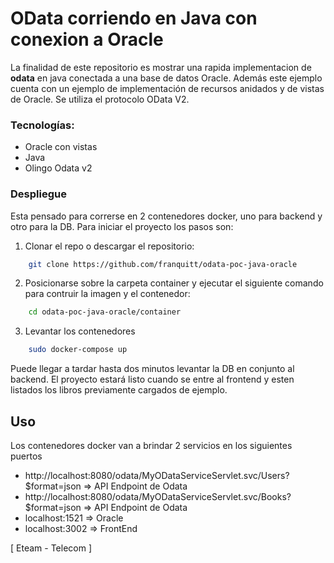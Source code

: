 # OData corriendo en Java con conexion a Oracle
La finalidad de este repositorio es mostrar una rapida implementacion de **odata** en java conectada a una base de datos Oracle. Además este ejemplo cuenta con un ejemplo de implementación de recursos anidados y de vistas de Oracle. Se utiliza el protocolo OData V2.


### Tecnologías:
- Oracle con vistas
- Java
- Olingo Odata v2


### Despliegue
Esta pensado para correrse en 2 contenedores docker, uno para backend y otro para la DB. Para iniciar el proyecto los pasos son:
1. Clonar el repo o descargar el repositorio:
```bash
	git clone https://github.com/franquitt/odata-poc-java-oracle
```
2. Posicionarse sobre la carpeta container y ejecutar el siguiente comando para contruir la imagen y el contenedor:
```bash
	cd odata-poc-java-oracle/container
```
3. Levantar los contenedores
```bash
	sudo docker-compose up
```
Puede llegar a tardar hasta dos minutos levantar la DB en conjunto al backend. El proyecto estará listo cuando se entre al frontend y esten listados los libros previamente cargados de ejemplo.

## Uso
Los contenedores docker van a brindar 2 servicios en los siguientes puertos
- http://localhost:8080/odata/MyODataServiceServlet.svc/Users?$format=json  => API Endpoint de Odata
- http://localhost:8080/odata/MyODataServiceServlet.svc/Books?$format=json  => API Endpoint de Odata
- localhost:1521        => Oracle
- localhost:3002        => FrontEnd

[ Eteam - Telecom ]

